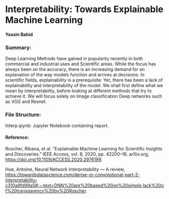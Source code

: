 # Interpretability: Towards Explainable Machine Learning
#### Yassin Bahid

### Summary:
Deep Learning Methods have gained in popularity recently in both commercial and industrial uses and Scientific areas. While the focus has always been on the accuracy, there is an increasing demand for an explanation of the way models function and arrives at decisions. In scientific fields, explainability is a prerequisite. Yet, there has been a lack of explainability and interpretability of the model. We shall first define what we mean by interpretability, before looking at different methods that try to achieve it. We will focus solely on Image classification Deep networks such as VGG and Resnet.


### File Structure:
Interp.ipynb: Jupyter Notebook containing report.

#### Reference:
Roscher, Ribana, et al. “Explainable Machine Learning for Scientific Insights and Discoveries.” IEEE Access, vol. 8, 2020, pp. 42200–16. arXiv.org, https://doi.org/10.1109/ACCESS.2020.2976199.

Hue, Antoine, Neural Network Interpretability — A review, https://towardsdatascience.com/dense-or-convolutional-part-2-interpretability-c310a9fd99a5#:~:text=DNN%20are%20based%20on%20simple,lack%20of%20transparency%20by%20Roscher.

